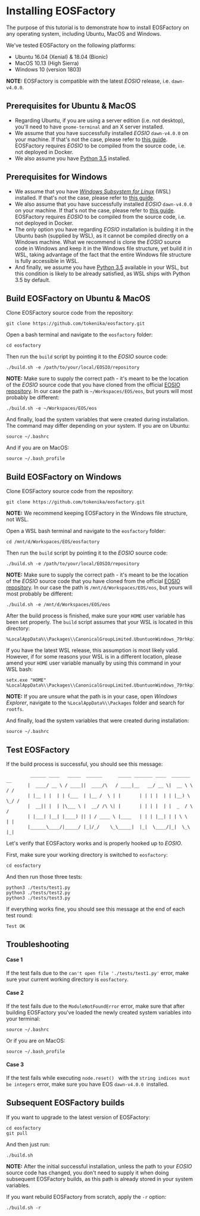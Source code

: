 # Installing EOSFactory

The purpose of this tutorial is to demonstrate how to install EOSFactory on any operating system, including Ubuntu, MacOS and Windows.

We've tested EOSFactory on the following platforms:

- Ubuntu 16.04 (Xenial) & 18.04 (Bionic)
- MacOS 10.13 (High Sierra)
- Windows 10 (version 1803)

**NOTE:** EOSFactory is compatible with the latest *EOSIO* release, i.e. `dawn-v4.0.0`. 

## Prerequisites for Ubuntu & MacOS

* Regarding Ubuntu, if you are using a server edition (i.e. not desktop), you'll need to have `gnome-terminal` and an X server installed.
* We assume that you have successfully installed *EOSIO* `dawn-v4.0.0` on your machine. If that's not the case, please refer to [this guide](https://github.com/EOSIO/eos/wiki/Local-Environment). EOSFactory requires *EOSIO* to be compiled from the source code, i.e. not deployed in Docker.
* We also assume you have [Python 3.5](https://www.python.org/download/releases/3.0/) installed.

## Prerequisites for Windows

- We assume that you have [*Windows Subsystem for Linux*](https://en.wikipedia.org/wiki/Windows_Subsystem_for_Linux) (WSL) installed. If that's not the case, please refer to [this guide](https://docs.microsoft.com/en-us/windows/wsl/install-win10).
- We also assume that you have successfully installed *EOSIO* `dawn-v4.0.0` on your machine. If that's not the case, please refer to [this guide](https://github.com/EOSIO/eos/wiki/Local-Environment). EOSFactory requires *EOSIO* to be compiled from the source code, i.e. not deployed in Docker.
- The only option you have regarding *EOSIO* installation is building it in the Ubuntu bash (supplied by WSL), as it cannot be compiled directly on a Windows machine. What we recommend is clone the *EOSIO* source code in Windows and keep it in the Windows file structure, yet build it in WSL, taking advantage of the fact that the entire Windows file structure is fully accessible in WSL.
- And finally, we assume you have [Python 3.5](https://www.python.org/download/releases/3.0/) available in your WSL, but this condition is likely to be already satisfied, as WSL ships with Python 3.5 by default.

## Build EOSFactory on Ubuntu & MacOS

Clone EOSFactory source code from the repository:

```
git clone https://github.com/tokenika/eosfactory.git
```

Open a bash terminal and navigate to the `eosfactory` folder:

```
cd eosfactory
```

Then run the `build` script by pointing it to the *EOSIO* source code:

```
./build.sh -e /path/to/your/local/EOSIO/repository
```

**NOTE:** Make sure to supply the correct path - it's meant to be the location of the *EOSIO* source code that you have cloned from the official [EOSIO repository](https://github.com/EOSIO/eos). In our case the path is `~/Workspaces/EOS/eos`, but yours will most probably be different:

```
./build.sh -e ~/Workspaces/EOS/eos
```

And finally, load the system variables that were created during installation. The command may differ depending on your system. If you are on Ubuntu:

```
source ~/.bashrc
```

And if you are on MacOS:

```
source ~/.bash_profile
```

## Build EOSFactory on Windows

Clone EOSFactory source code from the repository:

```
git clone https://github.com/tokenika/eosfactory.git
```

**NOTE:** We recommend keeping EOSFactory in the Windows file structure, not WSL.

Open a WSL bash terminal and navigate to the `eosfactory` folder:

```
cd /mnt/d/Workspaces/EOS/eosfactory
```

Then run the `build` script by pointing it to the *EOSIO* source code:

```
./build.sh -e /path/to/your/local/EOSIO/repository
```

**NOTE:** Make sure to supply the correct path - it's meant to be the location of the *EOSIO* source code that you have cloned from the official [EOSIO repository](https://github.com/EOSIO/eos). In our case the path is `/mnt/d/Workspaces/EOS/eos`, but yours will most probably be different:

```
./build.sh -e /mnt/d/Workspaces/EOS/eos
```

After the build process is finished, make sure your `HOME` user variable has been set properly. The `build` script assumes that your WSL is located in this directory:

```
%LocalAppData%\\Packages\\CanonicalGroupLimited.UbuntuonWindows_79rhkp1fndgsc
```

If you have the latest WSL release, this assumption is most likely valid. However, if for some reasons your WSL is in a different location, please amend your `HOME` user variable manually by using this command in your WSL bash:

```
setx.exe "HOME" %LocalAppData%\\Packages\\CanonicalGroupLimited.UbuntuonWindows_79rhkp1fndgsc\\LocalState\\rootfs\\home\\$USER
```

**NOTE:** If you are unsure what the path is in your case, open *Windows Explorer*, navigate to the `%LocalAppData%\\Packages` folder and search for `rootfs`.

And finally, load the system variables that were created during installation:

```
source ~/.bashrc
```

## Test EOSFactory

If the build process is successful, you should see this message:

```
         ______ ____   _____  ______      _____ _______ ____  _______     __
        |  ____/ __ \ / ____||  ____/\   / ____|__   __/ __ \|  __ \ \   / /
        | |__ | |  | | (___  | |__ /  \ | |       | | | |  | | |__) \ \_/ / 
        |  __|| |  | |\___ \ |  __/ /\ \| |       | | | |  | |  _  / \   /  
        | |___| |__| |____) || | / ____ \ |____   | | | |__| | | \ \  | |   
        |______\____/|_____/ |_|/_/    \_\_____|  |_|  \____/|_|  \_\ |_|  
```

Let's verify that EOSFactory works and is properly hooked up to *EOSIO*.

First, make sure your working directory is switched to `eosfactory`:

```
cd eosfactory
```

And then run those three tests:

```
python3 ./tests/test1.py
python3 ./tests/test2.py
python3 ./tests/test3.py
```

If everything works fine, you should see this message at the end of each test round:

```
Test OK
```
## Troubleshooting

#### Case 1

If the test fails due to the `can't open file './tests/test1.py'` error, make sure your current working directory is `eosfactory`.

#### Case 2

If the test fails due to the `ModuleNotFoundError` error, make sure that after building EOSFactory you've loaded the newly created system variables into your terminal:

```
source ~/.bashrc
```

Or if you are on MacOS:

```
source ~/.bash_profile
```

#### Case 3

If the test fails while executing `node.reset() ` with the `string indices must be integers` error, make sure you have EOS `dawn-v4.0.0`  installed.

## Subsequent EOSFactory builds

If you want to upgrade to the latest version of EOSFactory:

```
cd eosfactory
git pull
```

And then just run:

```
./build.sh
```

**NOTE:** After the initial successful installation, unless the path to your *EOSIO* source code has changed, you don't need to supply it when doing subsequent EOSFactory builds, as this path is already stored in your system variables.

If you want rebuild EOSFactory from scratch, apply the `-r` option:

```
./build.sh -r
```

